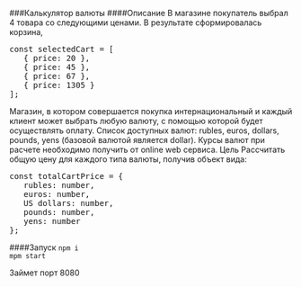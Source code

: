 ###Калькулятор валюты
####Описание
В магазине покупатель выбрал 4 товара со следующими ценами.
В результате сформировалась корзина,
 
<pre>
const selectedCart = [
   { price: 20 },
   { price: 45 },
   { price: 67 },
   { price: 1305 }
];
</pre>
Магазин, в котором совершается покупка интернациональный и каждый клиент может выбрать любую валюту, с помощью которой будет осуществлять оплату.
Список доступных валют: rubles, euros, dollars, pounds, yens (базовой валютой является dollar).
Курсы валют при расчете необходимо получить от online web сервиса.
Цель
Рассчитать общую цену для каждого типа валюты, получив объект вида:

<pre>
const totalCartPrice = { 
   rubles: number,
   euros: number,
   US dollars: number,
   pounds: number,
   yens: number
};
</pre>

####Запуск
`npm i`<br>
`mpm start`

Займет порт 8080
